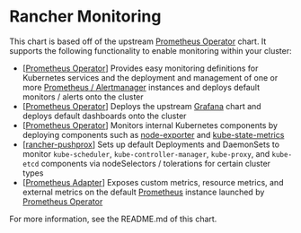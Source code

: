 # Rancher Monitoring

This chart is based off of the upstream [Prometheus Operator](https://github.com/helm/charts/tree/master/stable/prometheus-operator) chart. It supports the following functionality to enable monitoring within your cluster:
- [[Prometheus Operator](https://github.com/coreos/prometheus-operator)] Provides easy monitoring definitions for Kubernetes services and the deployment and management of one or more [Prometheus / Alertmanager](https://prometheus.io/) instances and deploys default monitors / alerts onto the cluster
- [[Prometheus Operator](https://github.com/coreos/prometheus-operator)] Deploys the upstream [Grafana](https://github.com/helm/charts/tree/master/stable/grafana) chart and deploys default dashboards onto the cluster
- [[Prometheus Operator](https://github.com/coreos/prometheus-operator)] Monitors internal Kubernetes components by deploying components such as [node-exporter](https://github.com/helm/charts/tree/master/stable/prometheus-node-exporter) and [kube-state-metrics](https://github.com/helm/charts/tree/master/stable/kube-state-metrics)
- [[rancher-pushprox](https://github.com/rancher/charts/tree/dev-v2.5/packages/rancher-pushprox/charts)] Sets up default Deployments and DaemonSets to monitor `kube-scheduler`, `kube-controller-manager`, `kube-proxy`, and `kube-etcd` components via nodeSelectors / tolerations for certain cluster types
- [[Prometheus Adapter](https://github.com/helm/charts/tree/master/stable/prometheus-adapter)] Exposes custom metrics, resource metrics, and external metrics on the default [Prometheus](https://prometheus.io/) instance launched by [Prometheus Operator](https://github.com/coreos/prometheus-operator)

For more information, see the README.md of this chart.
